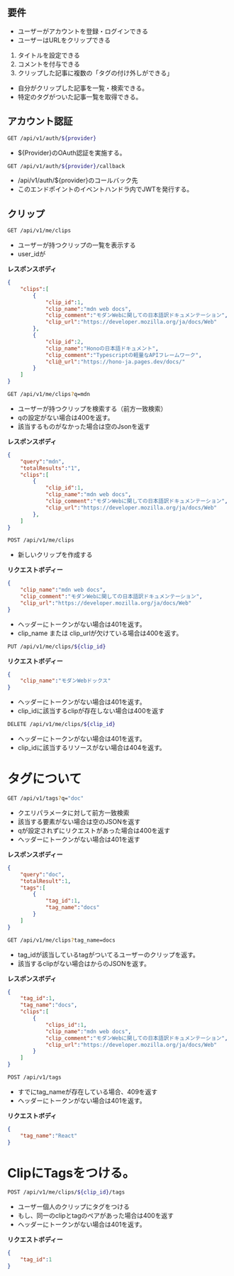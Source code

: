 ## 要件

- ユーザーがアカウントを登録・ログインできる
- ユーザーはURLをクリップできる
1. タイトルを設定できる
2. コメントを付与できる
3. クリップした記事に複数の「タグの付け外しができる」
- 自分がクリップした記事を一覧・検索できる。
- 特定のタグがついた記事一覧を取得できる。

## アカウント認証

```bash
GET /api/v1/auth/${provider}
```
- ${Provider}のOAuth認証を実施する。

```bash
GET /api/v1/auth/${provider}/callback
```
- /api/v1/auth/${provider}のコールバック先
- このエンドポイントのイベントハンドラ内でJWTを発行する。

## クリップ

```bash
GET /api/v1/me/clips
```
- ユーザーが持つクリップの一覧を表示する
- user_idが

**レスポンスボディ**
```json
{
    "clips":[
        {
            "clip_id":1,
            "clip_name":"mdn web docs",
            "clip_comment":"モダンWebに関しての日本語訳ドキュメンテーション",
            "clip_url":"https://developer.mozilla.org/ja/docs/Web"
        },
        {
            "clip_id":2,
            "clip_name":"Honoの日本語ドキュメント",
            "clip_comment":"Typescriptの軽量なAPIフレームワーク",
            "cli@_url":"https://hono-ja.pages.dev/docs/"
        }
    ]
}
```

```bash
GET /api/v1/me/clips?q=mdn
```

- ユーザーが持つクリップを検索する（前方一致検索）
- qの設定がない場合は400を返す。
- 該当するものがなかった場合は空のJsonを返す

**レスポンスボディ**
```json
{
    "query":"mdn",
    "totalResults":"1",
    "clips":[
        {
            "clip_id":1,
            "clip_name":"mdn web docs",
            "clip_comment":"モダンWebに関しての日本語訳ドキュメンテーション",
            "clip_url":"https://developer.mozilla.org/ja/docs/Web"
        },
    ]
}
```

```bash
POST /api/v1/me/clips
```
- 新しいクリップを作成する

**リクエストボディー**
```json
{
    "clip_name":"mdn web docs",
    "clip_comment":"モダンWebに関しての日本語訳ドキュメンテーション",
    "clip_url":"https://developer.mozilla.org/ja/docs/Web"
}
```
- ヘッダーにトークンがない場合は401を返す。
- clip_name または clip_urlが欠けている場合は400を返す。

```bash
PUT /api/v1/me/clips/${clip_id}
```
**リクエストボディー**
```json
{
    "clip_name":"モダンWebドックス"
}
```
- ヘッダーにトークンがない場合は401を返す。
- clip_idに該当するclipが存在しない場合は400を返す

```bash
DELETE /api/v1/me/clips/${clip_id}
```

- ヘッダーにトークンがない場合は401を返す。
- clip_idに該当するリソースがない場合は404を返す。

# タグについて

```bash
GET /api/v1/tags?q="doc"
```

- クエリパラメータに対して前方一致検索
- 該当する要素がない場合は空のJSONを返す
- qが設定されずにリクエストがあった場合は400を返す
- ヘッダーにトークンがない場合は401を返す

**レスポンスボディー**
```json
{
    "query":"doc",
    "totalResult":1,
    "tags":[
        {
            "tag_id":1,
            "tag_name":"docs"
        }
    ]
}
```

```bash
GET /api/v1/me/clips?tag_name=docs
```

- tag_idが該当しているtagがついてるユーザーのクリップを返す。
- 該当するclipがない場合はからのJSONを返す。

**レスポンスボディ**
```json
{
    "tag_id":1,
    "tag_name":"docs",
    "clips":[
        {
            "clips_id":1,
            "clip_name":"mdn web docs",
            "clip_comment":"モダンWebに関しての日本語訳ドキュメンテーション",
            "clip_url":"https://developer.mozilla.org/ja/docs/Web"
        }
    ]
}
```

```bash
POST /api/v1/tags
```

- すでにtag_nameが存在している場合、409を返す
- ヘッダーにトークンがない場合は401を返す。

**リクエストボディ**
```json
{
    "tag_name":"React"
}
```


# ClipにTagsをつける。

```bash
POST /api/v1/me/clips/${clip_id}/tags
```

- ユーザー個人のクリップにタグをつける
- もし、同一のclipとtagのペアがあった場合は400を返す
- ヘッダーにトークンがない場合は401を返す。

**リクエストボディー**
```json
{
    "tag_id":1
}
```